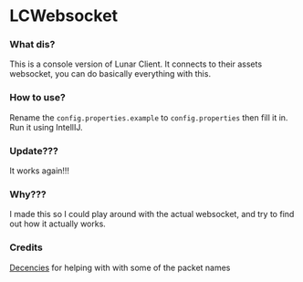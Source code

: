 # LCWebsocket

### What dis?
This is a console version of Lunar Client. It connects to their assets websocket, you can do basically everything with this.

### How to use?
Rename the `config.properties.example` to `config.properties` then fill it in. Run it using IntellIJ.

### Update???
It works again!!!

### Why???
I made this so I could play around with the actual websocket, and try to find out how it actually works.

### Credits
[Decencies](https://github.com/Decencies) for helping with with some of the packet names
